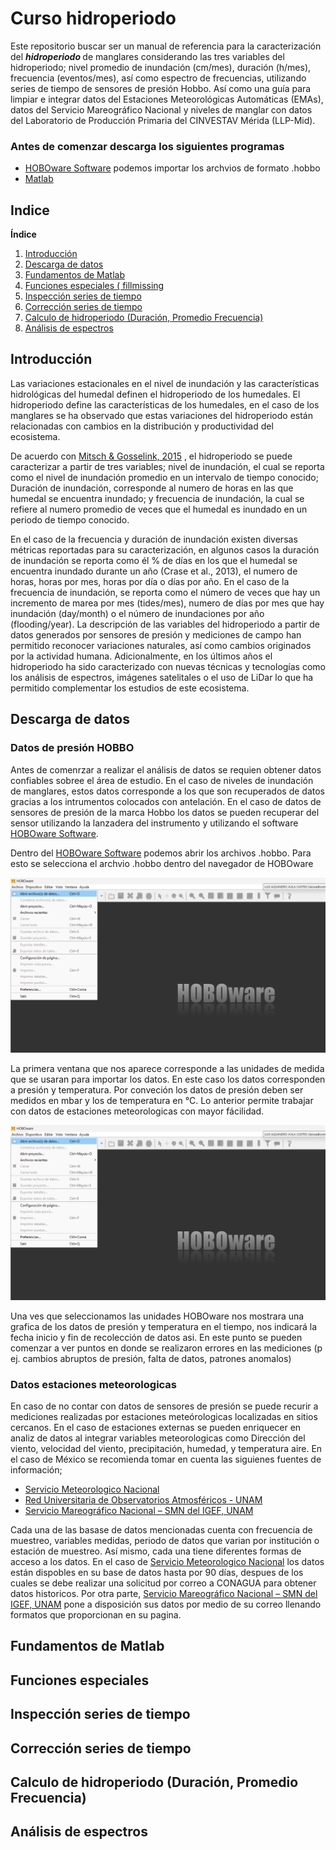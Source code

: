 # Curso hidroperiodo

Este repositorio buscar ser un manual de referencia para la caracterización del <em><strong> hidroperiodo </strong></em> de manglares considerando las tres variables del hidroperiodo; nivel promedio de inundación (cm/mes), duración (h/mes), frecuencia (eventos/mes), así como espectro de frecuencias, utilizando series de tiempo de sensores de presión Hobbo. Así como una guía para limpiar e integrar datos del Estaciones Meteorológicas Automáticas (EMAs), datos del Servicio Mareográfico Nacional y niveles de manglar con datos del Laboratorio de Producción Primaria del CINVESTAV Mérida (LLP-Mid).

### Antes de comenzar descarga los siguientes programas 
- [HOBOware Software](https://www.onsetcomp.com/products/software/hoboware) podemos importar los archvios de formato .hobbo 
- [Matlab](https://la.mathworks.com/?s_tid=gn_logo)
## Indice 
**Índice**   
1. [Introducción ](#id1)
2. [Descarga de datos](#id2)
3. [Fundamentos de Matlab](#id3)
4. [Funciones especiales ( fillmissing](#id4)
5. [Inspección series de tiempo](#id5)
6. [Corrección series de tiempo](#id6)
7. [Calculo de hidroperiodo (Duración, Promedio  Frecuencia)](#id7)
8. [Análisis de espectros](#id8)

## Introducción <a name="id1"></a>
Las variaciones estacionales en el nivel de inundación y las características hidrológicas del humedal definen el hidroperiodo de los humedales. El hidroperiodo define las características de los humedales, en el caso de los manglares se ha observado que estas variaciones del hidroperiodo están relacionadas con cambios en la distribución y productividad del ecosistema. 

De acuerdo con [Mitsch & Gosselink, 2015](https://www.researchgate.net/publication/271643179_Wetlands_5th_edition) , el hidroperiodo se puede caracterizar a partir de tres variables; nivel de inundación, el cual se reporta como el nivel de inundación promedio en un intervalo de tiempo conocido; Duración de inundación, corresponde al numero de horas en las que humedal se encuentra inundado; y frecuencia de inundación, la cual se refiere al numero promedio de veces que el humedal es inundado  en un periodo de tiempo conocido. 

En el caso de la frecuencia  y duración de inundación existen diversas métricas reportadas para su caracterización, en algunos casos la duración de inundación se reporta como él % de días en los que el humedal se encuentra inundado durante un año (Crase et al., 2013), el numero de horas, horas por mes, horas por día o días por año. En el caso de la frecuencia de inundación, se reporta como el número de veces que hay un incremento de marea por mes (tides/mes), numero de días por mes que hay inundación (day/month) o el número de inundaciones por año (flooding/year). 
La descripción de las variables del hidroperiodo a partir de datos generados por sensores de presión y mediciones de campo han permitido reconocer variaciones naturales, así como cambios originados por la actividad humana. Adicionalmente, en los últimos años el hidroperiodo ha sido caracterizado con nuevas técnicas y tecnologías como los análisis de espectros, imágenes satelitales o el uso de LiDar lo que ha permitido complementar los estudios de este ecosistema.

## Descarga de datos <a name="id2"></a>
### Datos de presión HOBBO 
Antes de comenrzar a realizar el análisis de datos se requien obtener datos confiables sobree el área de estudio. En el caso de niveles de inundación de manglares, estos datos corresponde a los que son recuperados de datos gracias a los intrumentos colocados con antelación. En el caso de datos de sensores de presión de la marca Hobbo los datos se pueden recuperar del sensor utilizando la lanzadera del instrumento y utilizando el software [HOBOware Software](https://www.onsetcomp.com/products/software/hoboware). 

Dentro del [HOBOware Software](https://www.onsetcomp.com/products/software/hoboware) podemos abrir los archivos .hobbo. Para esto se selecciona el archvio .hobbo dentro del navegador de HOBOware 

![hola](./01.png)

La primera ventana que nos aparece corresponde a las unidades de medida que se usaran para importar los datos. En este caso los datos corresponden a presión y temperatura. Por conveción los datos de presión deben ser medidos en mbar y los de temperatura en °C. Lo anterior permite trabajar con datos de estaciones meteorologicas con mayor fácilidad. 

![hola](./01.png)

Una ves que seleccionamos las unidades HOBOware nos mostrara una grafica de los datos de presión y temperatura en el tiempo, nos indicará la fecha inicio y fin de recolección de datos asi. En este punto se pueden comenzar a ver puntos en donde se realizaron errores en las mediciones (p ej. cambios abruptos de presión, falta de datos, patrones anomalos) 









### Datos estaciones meteorologicas 
En caso de no contar con datos de sensores de presión se puede recurir a mediciones realizadas por estaciones meteórologicas localizadas en sitios cercanos. En el caso de estaciones externas se pueden enriquecer en analiz de datos al integrar  variables meteorologicas como Dirección del viento, velocidad del viento, precipitación,  humedad, y  temperatura aire. En el caso de México se recomienda tomar en cuenta las siguienes fuentes de información; 

- [Servicio Meteorologico Nacional](https://smn.conagua.gob.mx/es/?option=com_content&view=article&id=38&Itemid=102) 
- [Red Universitaria de Observatorios Atmosféricos - UNAM](https://ruoa.unam.mx/)
- [Servicio Mareográfico Nacional – SMN del IGEF, UNAM](https://chalchiuhtlicue.geofisica.unam.mx/)

Cada una de las basase de datos mencionadas cuenta con frecuencia de muestreo, variables medidas, periodo de datos que varian por institución o estación de muestreo. Así mismo, cada una tiene diferentes formas de acceso a los datos. En el caso de [Servicio Meteorologico Nacional](https://smn.conagua.gob.mx/es/?option=com_content&view=article&id=38&Itemid=102)  los datos están dispobles en su base de datos hasta por 90 días, despues de los cuales se debe realizar una solicitud por correo a CONAGUA para obtener datos historicos. Por otra parte, [Servicio Mareográfico Nacional – SMN del IGEF, UNAM](https://chalchiuhtlicue.geofisica.unam.mx/) pone a disposición sus datos por medio de su correo llenando formatos que proporcionan en su pagina. 


## Fundamentos de Matlab <a name="id3"></a>
## Funciones especiales <a name="id4"></a>
## Inspección series de tiempo <a name="id5"></a>
## Corrección series de tiempo <a name="id6"></a>
## Calculo de hidroperiodo (Duración, Promedio  Frecuencia)<a name="id7"></a>
## Análisis de espectros <a name="id8"></a>









 
